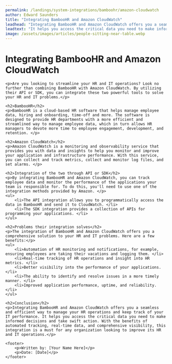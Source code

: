 ```yaml
---
permalink: /landings/system-integrations/bamboohr/amazon-cloudwatch
author: Edward Saunders
title: "Integrating BambooHR and Amazon CloudWatch"
leadhead: "Integrating BambooHR and Amazon CloudWatch offers you a seamless and efficient way to manage your HR operations and keep track of your IT performance"
leadtext: "It helps you access the critical data you need to make informed decisions and take swift action. With the benefits of automated tracking, real-time data, and comprehensive visibility, this integration is a must for any organization looking to improve its HR and IT operations."
image: /assets/images/articles/people-sitting-near-table.webp
---
```

<div class="arttext">	<h1>Integrating BambooHR and Amazon CloudWatch</h1>
	
	<p>Are you looking to streamline your HR and IT operations? Look no further than combining BambooHR with Amazon CloudWatch. By utilizing their API or SDK, you can integrate these two powerful tools to solve your HR and IT problems.</p>
	
	<h2>BambooHR</h2>
	<p>BambooHR is a cloud-based HR software that helps manage employee data, hiring and onboarding, time-off and more. The software is designed to provide HR departments with a more efficient and streamlined way to manage employee data, which in turn allows HR managers to devote more time to employee engagement, development, and retention. </p>
	
	<h2>Amazon CloudWatch</h2>
	<p>Amazon CloudWatch is a monitoring and observability service that provides you with data and insights to help you monitor and improve your application and infrastructure performance. With this service, you can collect and track metrics, collect and monitor log files, and set alarms. </p>
	
	<h2>Integration of the two through API or SDK</h2>
	<p>By integrating BambooHR and Amazon CloudWatch, you can track employee data and monitor the performance of the applications your team is responsible for. To do this, you'll need to use one of the integration methods provided by Amazon. </p>
	<ul>
		<li>The API integration allows you to programmatically access the data in BambooHR and send it to CloudWatch. </li>
		<li>The SDK integration provides a collection of APIs for programming your applications. </li>
	</ul>
	
	<h2>Problems their integration solves</h2>
	<p>The integration of BambooHR and Amazon CloudWatch offers you a comprehensive solution to your HR and IT problems. Here are a few benefits:</p>
	<ul>
		<li>Automation of HR monitoring and notifications, for example, ensuring employees are taking their vacations and logging them. </li>
		<li>Real-time tracking of HR operations and insight into HR metrics. </li>
		<li>Better visibility into the performance of your applications. </li>
		<li>The ability to identify and resolve issues in a more timely manner. </li>
		<li>Improved application performance, uptime, and reliability. </li>
	</ul>

	<h2>Conclusion</h2>
	<p>Integrating BambooHR and Amazon CloudWatch offers you a seamless and efficient way to manage your HR operations and keep track of your IT performance. It helps you access the critical data you need to make informed decisions and take swift action. With the benefits of automated tracking, real-time data, and comprehensive visibility, this integration is a must for any organization looking to improve its HR and IT operations.</p>
	
	<footer>
		<p>Written by: [Your Name Here]</p>
		<p>Date: [Date]</p>
	</footer>

</div>